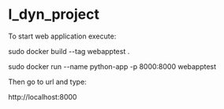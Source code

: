 # l_dyn_project

To start web application execute:

sudo docker build --tag webapptest .

sudo docker run --name python-app -p 8000:8000 webapptest

Then go to url and type:

http://localhost:8000
